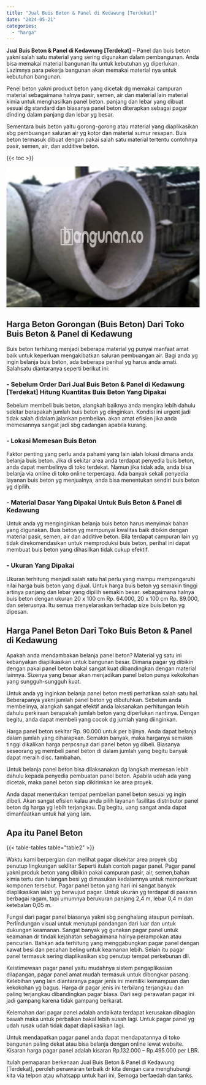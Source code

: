 ```yaml
---
title: "Jual Buis Beton & Panel di Kedawung [Terdekat]"
date: "2024-05-21"
categories: 
  - "harga"
---
```


**Jual Buis Beton & Panel di Kedawung \[Terdekat\]** – Panel dan buis beton yakni salah satu material yang sering digunakan dalam pembangunan. Anda bisa memakai material bangunan itu untuk kebutuhan yg diperlukan. Lazimnya para pekerja bangunan akan memakai material nya untuk kebutuhan bangunan.

Penel beton yakni product beton yang dicetak dg memakai campuran material sebagaimana halnya pasir, semen, air dan material lain material kimia untuk menghasilkan panel beton. panjang dan lebar yang dibuat sesuai dg standard dan biasanya panel beton diterapkan sebagai pagar dinding dalam panjang dan lebar yg besar.

Sementara buis beton yaitu gorong-gorong atau material yang diaplikasikan sbg pembuangan saluran air yg kotor dan material sumur resapan. Buis beton termasuk dibuat dengan pakai salah satu material tertentu contohnya pasir, semen, air, dan additive beton.

{{< toc >}}

![Jual Buis Beton & Panel di Kedawung [Terdekat]](/images/jual-panel-buis-beton-murah-05.png)

## Harga Beton Gorongan (Buis Beton) Dari Toko Buis Beton & Panel di Kedawung

Buis beton terhitung menjadi beberapa material yg punyai manfaat amat baik untuk keperluan mengakibatkan saluran pembuangan air. Bagi anda yg ingin belanja buis beton, ada beberapa perihal yg harus anda amati. Salahsatu diantaranya seperti berikut ini:

### \- Sebelum Order Dari Jual Buis Beton & Panel di Kedawung \[Terdekat\] Hitung Kuantitas Buis Beton Yang Dipakai

Sebelum membeli buis beton, alangkah baiknya anda mengira lebih dahulu sekitar berapakah jumlah buis beton yg diinginkan. Kondisi ini urgent jadi tidak salah didalam jalankan pembelian. akan amat efisien jika anda memesannya sangat jadi sbg cadangan apabila kurang.

### \- Lokasi Memesan Buis Beton

Faktor penting yang perlu anda pahami yang lain ialah lokasi dimana anda belanja buis beton. Jika di sekitar area anda terdapat penyedia buis beton, anda dapat membelinya di toko terdekat. Namun jika tidak ada, anda bisa belanja via online di toko online terpercaya. Ada banyak sekali penyedia layanan buis beton yg menjualnya, anda bisa menentukan sendiri buis beton yg dipilih.

### \- Material Dasar Yang Dipakai Untuk Buis Beton & Panel di Kedawung

Untuk anda yg menginginkan belanja buis beton harus menyimak bahan yang digunakan. Buis beton yg mempunyai kwalitas baik dibikin dengan material pasir, semen, air dan additive beton. Bila terdapat campuran lain yg tidak direkomendasikan untuk memproduksi buis beton, perihal ini dapat membuat buis beton yang dihasilkan tidak cukup efektif.

### \- Ukuran Yang Dipakai

Ukuran terhitung menjadi salah satu hal perlu yang mampu mempengaruhi nilai harga buis beton yang dijual. Untuk harga buis beton yg semakin tinggi artinya panjang dan lebar yang dipilih semakin besar. sebagaimana halnya buis beton dengan ukuran 20 x 100 cm Rp. 64.000, 20 x 100 cm Rp. 89.000, dan seterusnya. Itu semua menyelaraskan terhadap size buis beton yg dipesan.

## Harga Panel Beton Dari Toko Buis Beton & Panel di Kedawung

Apakah anda mendambakan belanja panel beton? Material yg satu ini kebanyakan diaplikasikan untuk bangunan besar. Dimana pagar yg dibikin dengan pakai panel beton bakal sangat kuat dibandingkan dengan material lainnya. Sizenya yang besar akan menjadikan panel beton punya kekokohan yang sungguh-sungguh kuat.

Untuk anda yg inginkan belanja panel beton mesti perhatikan salah satu hal. Beberapanya yakni jumlah panel beton yg dibutuhkan. Sebelum anda membelinya, alangkah sangat efektif anda laksanakan perhitungan lebih dahulu perkiraan berapakah jumlah beton yang diperlukan nantinya. Dengan begitu, anda dapat membeli yang cocok dg jumlah yang diinginkan.

Harga panel beton sekitar Rp. 90.000 untuk per bijinya. Anda dapat belanja dalam jumlah yang diharapkan. Semakin banyak, maka harganya semakin tinggi dikalikan harga perpcsnya dari panel beton yg dibeli. Biasanya seseorang yg membeli panel beton di dalam jumlah yang begitu banyak dapat meraih disc. tambahan.

Untuk belanja panel beton bisa dilaksanakan dg langkah memesan lebih dahulu kepada penyedia pembuatan panel beton. Apabila udah ada yang dicetak, maka panel beton siap dikirimkan ke area proyek.

Anda dapat menentukan tempat pembelian panel beton sesuai yg ingin dibeli. Akan sangat efisien kalau anda pilih layanan fasilitas distributor panel beton dg harga yg lebih terjangkau. Dg begitu, uang sangat anda dapat dimanfaatkan untuk hal yang lain.

## Apa itu Panel Beton

{{< table-tables table="table2" >}}

Waktu kami berpergian dan melihat pagar disekitar area proyek sbg penutup lingkungan seklitar Seperti itulah contoh pagar panel. Pagar panel yakni produk beton yang dibikin pakai campuran pasir, air, semen,bahan kimia tertu dan tulangan besi yg dimasukan kedalamnya untuk memperkuat komponen tersebut. Pagar panel beton yang hari ini sangat banyak diaplikasikan ialah yg berwujud pagar. Untuk ukuran yg terdapat di pasaran berbagai ragam, tapi umumnya berukuran panjang 2,4 m, lebar 0,4 m dan ketebalan 0,05 m.

Fungsi dari pagar panel biasanya yakni sbg penghalang ataupun pemisah. Perlindungan visual untuk menutupi pandangan dari luar dan untuk dukungan keamanan. Sangat banyak yg gunakan pagar panel untuk keamanan dr tindak kejahatan sebagaimana halnya perampokan atau pencurian. Bahkan ada terhitung yang menggabungkan pagar panel dengan kawat besi dan pecahan beling untuk keamanan lebih. Selain itu pagar panel termasuk sering diaplikasikan sbg penutup tempat perkebunan dll.

Keistimewaan pagar panel yaitu mudahnya sistem pengaplikasian dilapangan, pagar panel amat mudah termasuk untuk dibongkar pasang. Kelebihan yang lain diantaranya pagar jenis ini memiliki kemampuan dan kekokohan yg bagus. Harga dr pagar jenis ini terbilang terjangkau dan paling terjangkau dibandingkan pagar biasa. Dari segi perawatan pagar ini jadi gampang karena tidak gampang berkarat.

Kelemahan dari pagar panel adalah andaikata terdapat kerusakan dibagian bawah maka untuk perbaikan bakal lebih susah lagi. Untuk pagar panel yg udah rusak udah tidak dapat diaplikasikan lagi.

Untuk mendapatkan pagar panel anda dapat mendapatannya di toko bangunan paling dekat atau bisa belanja dengan online lewat website. Kisaran harga pagar panel adalah kisaran Rp.132.000 – Rp.495.000 per LBR.

Itulah pemaparan berkenaan Jual Buis Beton & Panel di Kedawung \[Terdekat\], peroleh penawaran terbaik dr kita dengan cara menghubungi kita via telpon atau whatsapp untuk hari ini, Semoga berfaedah dan tanks.
